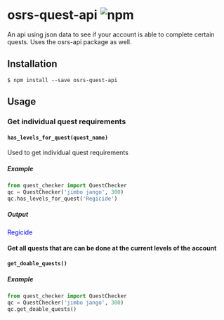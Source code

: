 # osrs-quest-api ![npm](https://img.shields.io/npm/v/osrs-quest-api.svg)
An api using json data to see if your account is able to complete certain quests. Uses the osrs-api package as well.



## Installation 
```
$ npm install --save osrs-quest-api
```

## Usage

### Get individual quest requirements
#### `has_levels_for_quest(quest_name)`
Used to get individual quest requirements


##### Example
```python
from quest_checker import QuestChecker
qc = QuestChecker('jimbo jango', 300)
qc.has_levels_for_quest('Regicide')
```

##### Output

<span style="color:blue">Regicide</span>

#### Get all quests that are can be done at the current levels of the account
#### `get_doable_quests()`

##### Example
```python
from quest_checker import QuestChecker
qc = QuestChecker('jimbo jango', 300)
qc.get_doable_quests()
```

